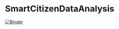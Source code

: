 # SmartCitizenDataAnalysis

[![Binder](https://mybinder.org/badge_logo.svg)](https://mybinder.org/v2/gh/boyleco/SmartCitizenDataAnalysis.git/HEAD)
